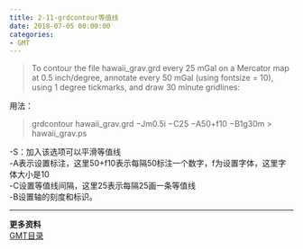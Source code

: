 ```yaml
---
title: 2-11-grdcontour等值线
date: 2018-07-05 00:00:00
categories:
- GMT
---
```

> To contour the file hawaii_grav.grd every 25 mGal on a Mercator
map at 0.5 inch/degree, annotate every 50 mGal (using fontsize =
10), using 1 degree tickmarks, and draw 30 minute gridlines:

用法：
> grdcontour hawaii_grav.grd −Jm0.5i −C25 −A50+f10
−B1g30m > hawaii_grav.ps

-S：加入该选项可以平滑等值线  
-A表示设置标注，这里50+f10表示每隔50标注一个数字，f为设置字体，这里字体大小是10  
-C设置等值线间隔，这里25表示每隔25画一条等值线  
-B设置轴的刻度和标识。  

--- 
**更多资料**  
[GMT目录](https://www.jianshu.com/p/321f67983c42)
